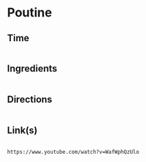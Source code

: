 # Poutine

## Time 
```

```

## Ingredients
```

```


## Directions
```

```


## Link(s)
```

https://www.youtube.com/watch?v=WafWphQzUlo
```
